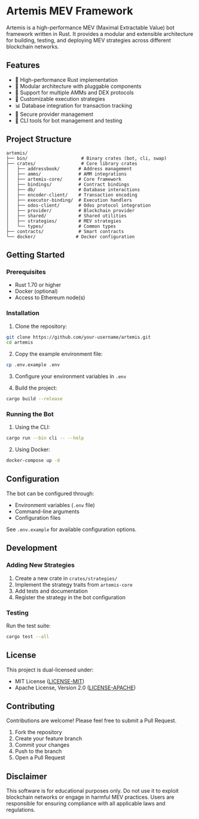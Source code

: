# Artemis MEV Framework

Artemis is a high-performance MEV (Maximal Extractable Value) bot framework written in Rust. It provides a modular and extensible architecture for building, testing, and deploying MEV strategies across different blockchain networks.

## Features

- 🚀 High-performance Rust implementation
- 🔌 Modular architecture with pluggable components
- 💱 Support for multiple AMMs and DEX protocols
- 🔄 Customizable execution strategies
- 📊 Database integration for transaction tracking
- 🔐 Secure provider management
- 🤖 CLI tools for bot management and testing

## Project Structure

```
artemis/
├── bin/                    # Binary crates (bot, cli, swap)
├── crates/                 # Core library crates
│   ├── addressbook/       # Address management
│   ├── amms/              # AMM integrations
│   ├── artemis-core/      # Core framework
│   ├── bindings/          # Contract bindings
│   ├── db/                # Database interactions
│   ├── encoder-client/    # Transaction encoding
│   ├── executor-binding/  # Execution handlers
│   ├── odos-client/       # Odos protocol integration
│   ├── provider/          # Blockchain provider
│   ├── shared/            # Shared utilities
│   ├── strategies/        # MEV strategies
│   └── types/             # Common types
├── contracts/             # Smart contracts
└── docker/               # Docker configuration
```

## Getting Started

### Prerequisites

- Rust 1.70 or higher
- Docker (optional)
- Access to Ethereum node(s)

### Installation

1. Clone the repository:
```bash
git clone https://github.com/your-username/artemis.git
cd artemis
```

2. Copy the example environment file:
```bash
cp .env.example .env
```

3. Configure your environment variables in `.env`

4. Build the project:
```bash
cargo build --release
```

### Running the Bot

1. Using the CLI:
```bash
cargo run --bin cli -- --help
```

2. Using Docker:
```bash
docker-compose up -d
```

## Configuration

The bot can be configured through:
- Environment variables (`.env` file)
- Command-line arguments
- Configuration files

See `.env.example` for available configuration options.

## Development

### Adding New Strategies

1. Create a new crate in `crates/strategies/`
2. Implement the strategy traits from `artemis-core`
3. Add tests and documentation
4. Register the strategy in the bot configuration

### Testing

Run the test suite:
```bash
cargo test --all
```

## License

This project is dual-licensed under:
- MIT License ([LICENSE-MIT](LICENSE-MIT))
- Apache License, Version 2.0 ([LICENSE-APACHE](LICENSE-APACHE))

## Contributing

Contributions are welcome! Please feel free to submit a Pull Request.

1. Fork the repository
2. Create your feature branch
3. Commit your changes
4. Push to the branch
5. Open a Pull Request

## Disclaimer

This software is for educational purposes only. Do not use it to exploit blockchain networks or engage in harmful MEV practices. Users are responsible for ensuring compliance with all applicable laws and regulations. 
